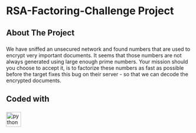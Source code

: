 <h1 align="left">RSA-Factoring-Challenge Project</h1>

###

<p align="left"></p>

###

<h2 align="left">About The Project</h2>

###

<p align="left">We have sniffed an unsecured network and found numbers that are used to encrypt very important documents. It seems that those numbers are not always generated using large enough prime numbers. Your mission should you choose to accept it, is to factorize these numbers as fast as possible before the target fixes this bug on their server - so that we can decode the encrypted documents.</p>

###

<h2 align="left">Coded with</h2>

###

<div align="left">
  <img src="https://cdn.jsdelivr.net/gh/devicons/devicon/icons/python/python-original.svg" height="40" alt="python logo"  />
</div>
